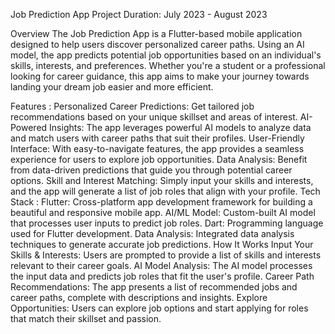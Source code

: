 Job Prediction App
Project Duration: July 2023 - August 2023

Overview
The Job Prediction App is a Flutter-based mobile application designed to help users discover personalized career paths. Using an AI model, the app predicts potential job opportunities based on an individual's skills, interests, and preferences. Whether you're a student or a professional looking for career guidance, this app aims to make your journey towards landing your dream job easier and more efficient.

Features :
Personalized Career Predictions: Get tailored job recommendations based on your unique skillset and areas of interest.
AI-Powered Insights: The app leverages powerful AI models to analyze data and match users with career paths that suit their profiles.
User-Friendly Interface: With easy-to-navigate features, the app provides a seamless experience for users to explore job opportunities.
Data Analysis: Benefit from data-driven predictions that guide you through potential career options.
Skill and Interest Matching: Simply input your skills and interests, and the app will generate a list of job roles that align with your profile.
Tech Stack :
Flutter: Cross-platform app development framework for building a beautiful and responsive mobile app.
AI/ML Model: Custom-built AI model that processes user inputs to predict job roles.
Dart: Programming language used for Flutter development.
Data Analysis: Integrated data analysis techniques to generate accurate job predictions.
How It Works
Input Your Skills & Interests: Users are prompted to provide a list of skills and interests relevant to their career goals.
AI Model Analysis: The AI model processes the input data and predicts job roles that fit the user's profile.
Career Path Recommendations: The app presents a list of recommended jobs and career paths, complete with descriptions and insights.
Explore Opportunities: Users can explore job options and start applying for roles that match their skillset and passion.
